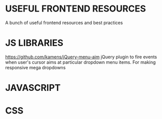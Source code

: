 # USEFUL FRONTEND RESOURCES
A bunch of useful frontend resources and best practices

# JS LIBRARIES

https://github.com/kamens/jQuery-menu-aim jQuery plugin to fire events when user's cursor aims at particular dropdown menu items. For making responsive mega dropdowns

# JAVASCRIPT

# CSS
